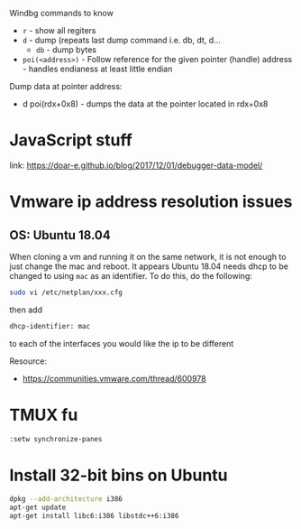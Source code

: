 Windbg commands to know

* `r` - show all regiters
* `d` - dump (repeats last dump command i.e. db, dt, d...
  * `db` - dump bytes
* `poi(<address>)` -	Follow reference for the given pointer (handle) address - handles endianess at least little endian

Dump data at pointer address:
* d poi(rdx+0x8) - dumps the data at the pointer located in rdx+0x8

# JavaScript stuff

link: https://doar-e.github.io/blog/2017/12/01/debugger-data-model/


# Vmware ip address resolution issues

## OS: Ubuntu 18.04

When cloning a vm and running it on the same network, it is not enough to just change the mac and reboot. It appears Ubuntu 18.04 needs dhcp to be changed to using `mac` as an identifier. To do this, do the following:

```bash
sudo vi /etc/netplan/xxx.cfg
```

then add 

```bash
dhcp-identifier: mac
```

to each of the interfaces you would like the ip to be different

Resource:
- https://communities.vmware.com/thread/600978

# TMUX fu

```bash
:setw synchronize-panes           
```

# Install 32-bit bins on Ubuntu

```bash
dpkg --add-architecture i386
apt-get update
apt-get install libc6:i386 libstdc++6:i386
```
